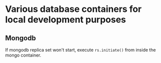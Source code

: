 # Various database containers for local development purposes

## Mongodb

If mongodb replica set won't start, execute `rs.initiate()` from inside the mongo container.
